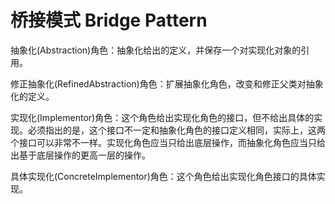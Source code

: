 # 桥接模式 Bridge Pattern

抽象化(Abstraction)角色：抽象化给出的定义，并保存一个对实现化对象的引用。

修正抽象化(RefinedAbstraction)角色：扩展抽象化角色，改变和修正父类对抽象化的定义。

实现化(Implementor)角色：这个角色给出实现化角色的接口，但不给出具体的实现。必须指出的是，这个接口不一定和抽象化角色的接口定义相同，实际上，这两个接口可以非常不一样。实现化角色应当只给出底层操作，而抽象化角色应当只给出基于底层操作的更高一层的操作。

具体实现化(ConcreteImplementor)角色：这个角色给出实现化角色接口的具体实现。